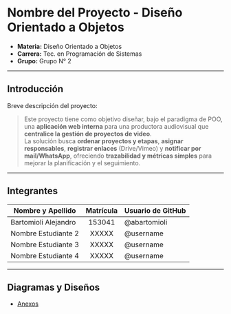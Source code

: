 # Nombre del Proyecto - Diseño Orientado a Objetos

- **Materia:** Diseño Orientado a Objetos  
- **Carrera:** Tec. en Programación de Sistemas  
- **Grupo:** Grupo N° 2

---

## Introducción

Breve descripción del proyecto:

> Este proyecto tiene como objetivo diseñar, bajo el paradigma de POO, una **aplicación web interna** para una productora audiovisual que **centralice la gestión de proyectos de video**.  
> La solución busca **ordenar proyectos y etapas**, **asignar responsables**, **registrar enlaces** (Drive/Vimeo) y **notificar por mail/WhatsApp**, ofreciendo **trazabilidad y métricas simples** para mejorar la planificación y el seguimiento.

---

## Integrantes

| Nombre y Apellido     | Matrícula | Usuario de GitHub |
|-----------------------|:--------:|-------------------|
| Bartomioli Alejandro  | 153041   | @abartomioli      |
| Nombre Estudiante 2   | XXXXX    | @username         |
| Nombre Estudiante 3   | XXXXX    | @username         |
| Nombre Estudiante 4   | XXXXX    | @username         |

---

## Diagramas y Diseños

- [Anexos](anexos/anexos.md)